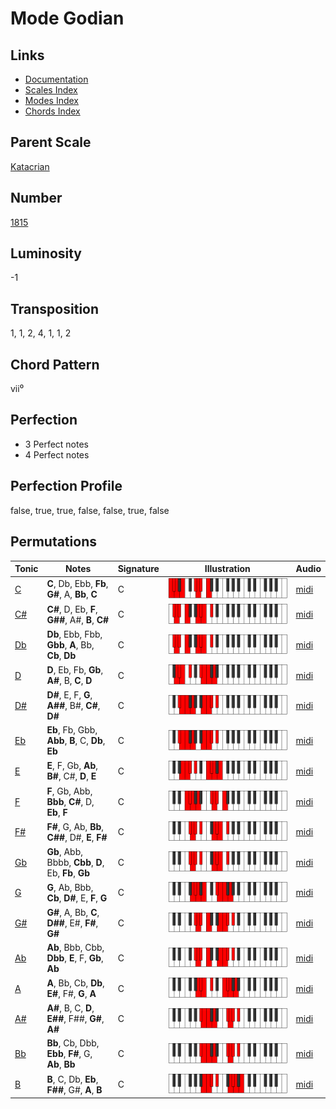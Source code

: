 # Mode Godian

## Links

- [Documentation](README.md)
- [Scales Index](Scales.md)
- [Modes Index](Modes.md)
- [Chords Index](Chords.md)

## Parent Scale

[Katacrian](ScaleKatacrian.md)

## Number

[1815](https://ianring.com/musictheory/scales/1815)

## Luminosity

-1

## Transposition

1, 1, 2, 4, 1, 1, 2

## Chord Pattern

vii⁰

## Perfection

- 3 Perfect notes
- 4 Perfect notes

## Perfection Profile

false, true, true, false, false, true, false

## Permutations

| Tonic | Notes | Signature | Illustration | Audio |
|-------|-------|-----------|--------------|-------|
| [C](ModeCNaturalGodian.md) | **C**, Db, Ebb, **Fb**, **G#**, A, **Bb**, **C** | C | ![CNaturalGodian](ModeCNaturalGodian.png) | [midi](https://github.com/edipermadi/music/blob/main/docs/ModeCNaturalGodian.mid?raw=true) |
| [C#](ModeCSharpGodian.md) | **C#**, D, Eb, **F**, **G##**, A#, **B**, **C#** | C | ![CSharpGodian](ModeCSharpGodian.png) | [midi](https://github.com/edipermadi/music/blob/main/docs/ModeCSharpGodian.mid?raw=true) |
| [Db](ModeDFlatGodian.md) | **Db**, Ebb, Fbb, **Gbb**, **A**, Bb, **Cb**, **Db** | C | ![DFlatGodian](ModeDFlatGodian.png) | [midi](https://github.com/edipermadi/music/blob/main/docs/ModeDFlatGodian.mid?raw=true) |
| [D](ModeDNaturalGodian.md) | **D**, Eb, Fb, **Gb**, **A#**, B, **C**, **D** | C | ![DNaturalGodian](ModeDNaturalGodian.png) | [midi](https://github.com/edipermadi/music/blob/main/docs/ModeDNaturalGodian.mid?raw=true) |
| [D#](ModeDSharpGodian.md) | **D#**, E, F, **G**, **A##**, B#, **C#**, **D#** | C | ![DSharpGodian](ModeDSharpGodian.png) | [midi](https://github.com/edipermadi/music/blob/main/docs/ModeDSharpGodian.mid?raw=true) |
| [Eb](ModeEFlatGodian.md) | **Eb**, Fb, Gbb, **Abb**, **B**, C, **Db**, **Eb** | C | ![EFlatGodian](ModeEFlatGodian.png) | [midi](https://github.com/edipermadi/music/blob/main/docs/ModeEFlatGodian.mid?raw=true) |
| [E](ModeENaturalGodian.md) | **E**, F, Gb, **Ab**, **B#**, C#, **D**, **E** | C | ![ENaturalGodian](ModeENaturalGodian.png) | [midi](https://github.com/edipermadi/music/blob/main/docs/ModeENaturalGodian.mid?raw=true) |
| [F](ModeFNaturalGodian.md) | **F**, Gb, Abb, **Bbb**, **C#**, D, **Eb**, **F** | C | ![FNaturalGodian](ModeFNaturalGodian.png) | [midi](https://github.com/edipermadi/music/blob/main/docs/ModeFNaturalGodian.mid?raw=true) |
| [F#](ModeFSharpGodian.md) | **F#**, G, Ab, **Bb**, **C##**, D#, **E**, **F#** | C | ![FSharpGodian](ModeFSharpGodian.png) | [midi](https://github.com/edipermadi/music/blob/main/docs/ModeFSharpGodian.mid?raw=true) |
| [Gb](ModeGFlatGodian.md) | **Gb**, Abb, Bbbb, **Cbb**, **D**, Eb, **Fb**, **Gb** | C | ![GFlatGodian](ModeGFlatGodian.png) | [midi](https://github.com/edipermadi/music/blob/main/docs/ModeGFlatGodian.mid?raw=true) |
| [G](ModeGNaturalGodian.md) | **G**, Ab, Bbb, **Cb**, **D#**, E, **F**, **G** | C | ![GNaturalGodian](ModeGNaturalGodian.png) | [midi](https://github.com/edipermadi/music/blob/main/docs/ModeGNaturalGodian.mid?raw=true) |
| [G#](ModeGSharpGodian.md) | **G#**, A, Bb, **C**, **D##**, E#, **F#**, **G#** | C | ![GSharpGodian](ModeGSharpGodian.png) | [midi](https://github.com/edipermadi/music/blob/main/docs/ModeGSharpGodian.mid?raw=true) |
| [Ab](ModeAFlatGodian.md) | **Ab**, Bbb, Cbb, **Dbb**, **E**, F, **Gb**, **Ab** | C | ![AFlatGodian](ModeAFlatGodian.png) | [midi](https://github.com/edipermadi/music/blob/main/docs/ModeAFlatGodian.mid?raw=true) |
| [A](ModeANaturalGodian.md) | **A**, Bb, Cb, **Db**, **E#**, F#, **G**, **A** | C | ![ANaturalGodian](ModeANaturalGodian.png) | [midi](https://github.com/edipermadi/music/blob/main/docs/ModeANaturalGodian.mid?raw=true) |
| [A#](ModeASharpGodian.md) | **A#**, B, C, **D**, **E##**, F##, **G#**, **A#** | C | ![ASharpGodian](ModeASharpGodian.png) | [midi](https://github.com/edipermadi/music/blob/main/docs/ModeASharpGodian.mid?raw=true) |
| [Bb](ModeBFlatGodian.md) | **Bb**, Cb, Dbb, **Ebb**, **F#**, G, **Ab**, **Bb** | C | ![BFlatGodian](ModeBFlatGodian.png) | [midi](https://github.com/edipermadi/music/blob/main/docs/ModeBFlatGodian.mid?raw=true) |
| [B](ModeBNaturalGodian.md) | **B**, C, Db, **Eb**, **F##**, G#, **A**, **B** | C | ![BNaturalGodian](ModeBNaturalGodian.png) | [midi](https://github.com/edipermadi/music/blob/main/docs/ModeBNaturalGodian.mid?raw=true) |
